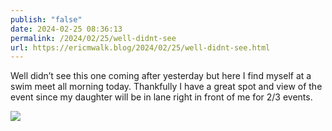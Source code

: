 ```yaml
---
publish: "false"
date: 2024-02-25 08:36:13
permalink: /2024/02/25/well-didnt-see
url: https://ericmwalk.blog/2024/02/25/well-didnt-see.html
---
```


Well didn’t see this one coming after yesterday but here I find myself at a swim meet all morning today. Thankfully I have a great spot and view of the event since my daughter will be in lane right in front of me for 2/3 events.

![](https://ericmwalk.blog/uploads/2024/img-8008.jpeg)